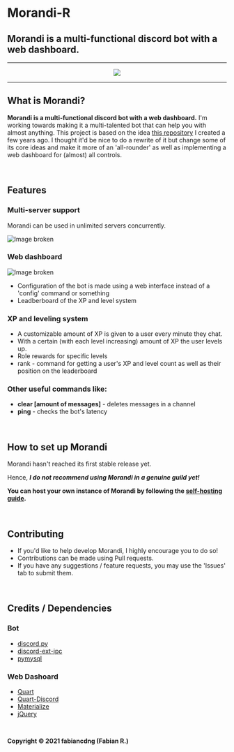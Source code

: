 # Morandi-R
## Morandi is a multi-functional discord bot with a web dashboard.

---

<p align="center"><img src="https://cdn.discordapp.com/avatars/584108228523065387/f762ac9bbf11dcaa6a1db8b5c6fc358d.png?size=256"></p>

---

## What is Morandi?
**Morandi is a multi-functional discord bot with a web dashboard.**
I'm working towards making it a multi-talented bot that can help you with almost anything.
This project is based on the idea [this repository](https://github.com/fabiancdng/Morandi) I created a few years ago. I thought it'd be nice to do a rewrite of it but change some of its core ideas and make it more of an 'all-rounder' as well as implementing a web dashboard for (almost) all controls.

<br>

## Features
### Multi-server support
Morandi can be used in unlimited servers concurrently.

![Image broken](https://github.com/fabiancdng/Morandi-R/blob/master/assets/guild-dashboard.png?raw=true)

### Web dashboard

![Image broken](https://github.com/fabiancdng/Morandi-R/blob/master/assets/dashboard.png?raw=true)

* Configuration of the bot is made using a web interface instead of a 'config' command or something
* Leadberboard of the XP and level system

### XP and leveling system
* A customizable amount of XP is given to a user every minute they chat.
* With a certain (with each level increasing) amount of XP the user levels up.
* Role rewards for specific levels
* rank - command for getting a user's XP and level count as well as their position on the leaderboard
### Other useful commands like:
* **clear [amount of messages]** - deletes messages in a channel
* **ping** - checks the bot's latency

<br>

## How to set up Morandi
Morandi hasn't reached its first stable release yet.

Hence, _**I do not recommend using Morandi in a genuine guild yet!**_

**You can host your own instance of Morandi by following the [self-hosting guide](https://github.com/fabiancdng/Morandi-R/wiki/Self-hosting).**

<br>

## Contributing
* If you'd like to help develop Morandi, I highly encourage you to do so!
* Contributions can be made using Pull requests.
* If you have any suggestions / feature requests, you may use the 'Issues' tab to submit them.

<br>

## Credits / Dependencies

### Bot
* [discord.py](https://github.com/Rapptz/discord.py)
* [discord-ext-ipc](https://github.com/Ext-Creators/discord-ext-ipc)
* [pymysql](https://github.com/PyMySQL/PyMySQL)
### Web Dashoard
* [Quart](https://github.com/xutaoding/quart)
* [Quart-Discord](https://github.com/jnawk/Quart-Discord)
* [Materialize](https://materializecss.com/)
* [jQuery](https://jquery.com/)

<br>

**Copyright © 2021 fabiancdng (Fabian R.)**
  
